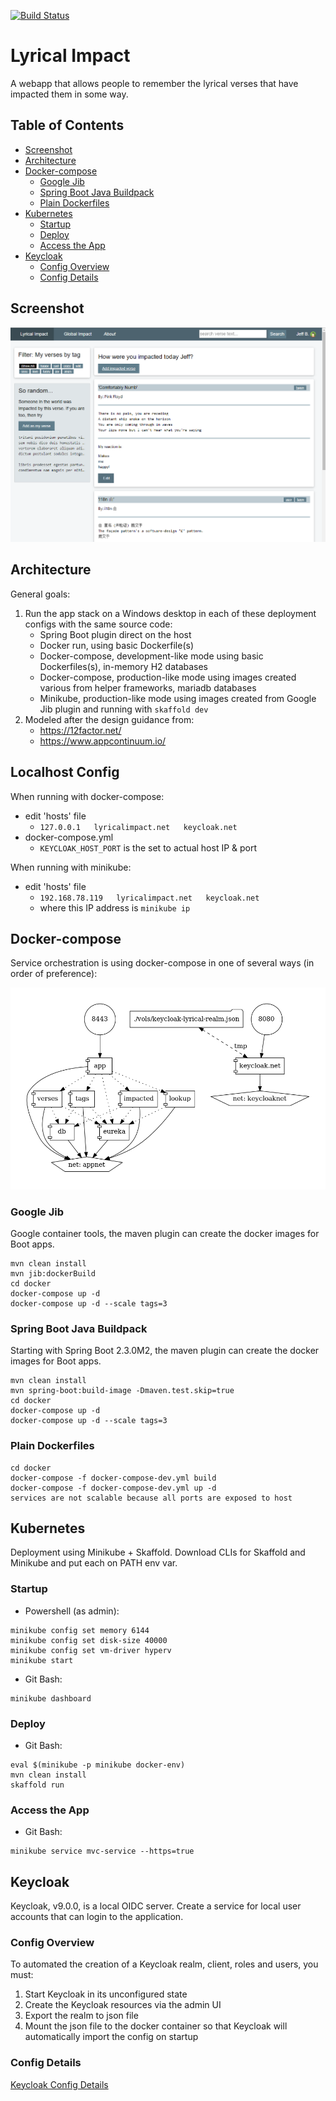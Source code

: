[![Build Status](https://travis-ci.org/thecodebeneath/lyrical-impact.svg?branch=master)](https://travis-ci.org/thecodebeneath/lyrical-impact)

# Lyrical Impact
A webapp that allows people to remember the lyrical verses that have impacted them in some way.

## Table of Contents

* [Screenshot](#screenshot)
* [Architecture](#architecture)
* [Docker-compose](#docker-compose)
  * [Google Jib](#google-jib)
  * [Spring Boot Java Buildpack](#spring-boot-java-buildpack)
  * [Plain Dockerfiles](#plain-dockerfiles)
* [Kubernetes](#kubernetes)
  * [Startup](#startup)
  * [Deploy](#deploy)
  * [Access the App](#access-the-app)
* [Keycloak](#keycloak)
  * [Config Overview](#config-overview)
  * [Config Details](manual-setup-docs#keycloak)

## Screenshot

![Screenshot][1]

[1]: /images/screenshot.png

## Architecture

General goals:
1. Run the app stack on a Windows desktop in each of these deployment configs with the same source code:
   - Spring Boot plugin direct on the host
   - Docker run, using basic Dockerfile(s)
   - Docker-compose, development-like mode using basic Dockerfiles(s), in-memory H2 databases
   - Docker-compose, production-like mode using images created various from helper frameworks, mariadb databases
   - Minikube, production-like mode using images created from Google Jib plugin and running with `skaffold dev`
2. Modeled after the design guidance from:
   - https://12factor.net/
   - https://www.appcontinuum.io/

## Localhost Config

When running with docker-compose:
- edit 'hosts' file
  - `127.0.0.1   lyricalimpact.net   keycloak.net`
- docker-compose.yml
  - `KEYCLOAK_HOST_PORT` is the set to actual host IP & port

When running with minikube:
- edit 'hosts' file
  - `192.168.78.119   lyricalimpact.net   keycloak.net`
  - where this IP address is `minikube ip`

## Docker-compose

Service orchestration is using docker-compose in one of several ways (in order of preference):

![Screenshot][2]

[2]: /docker/docker-compose.png

### Google Jib

Google container tools, the maven plugin can create the docker images for Boot apps.

```
mvn clean install
mvn jib:dockerBuild
cd docker
docker-compose up -d
docker-compose up -d --scale tags=3
```

### Spring Boot Java Buildpack

Starting with Spring Boot 2.3.0M2, the maven plugin can create the docker images for Boot apps.

```
mvn clean install
mvn spring-boot:build-image -Dmaven.test.skip=true
cd docker
docker-compose up -d
docker-compose up -d --scale tags=3
```

### Plain Dockerfiles

```
cd docker
docker-compose -f docker-compose-dev.yml build
docker-compose -f docker-compose-dev.yml up -d
services are not scalable because all ports are exposed to host
```

## Kubernetes

Deployment using Minikube + Skaffold. Download CLIs for Skaffold and Minikube and put each on PATH env var.

### Startup
- Powershell (as admin):
```
minikube config set memory 6144
minikube config set disk-size 40000
minikube config set vm-driver hyperv
minikube start
```

- Git Bash:
```
minikube dashboard
```

### Deploy
- Git Bash:
```
eval $(minikube -p minikube docker-env)
mvn clean install
skaffold run
```

### Access the App
- Git Bash:
```
minikube service mvc-service --https=true
```

## Keycloak

Keycloak, v9.0.0, is a local OIDC server. Create a service for local user accounts that can login to the application.

### Config Overview

To automated the creation of a Keycloak realm, client, roles and users, you must:
1. Start Keycloak in its unconfigured state
2. Create the Keycloak resources via the admin UI
3. Export the realm to json file
4. Mount the json file to the docker container so that Keycloak will automatically import the config on startup

### Config Details

[Keycloak Config Details](manual-setup-docs#keycloak)
